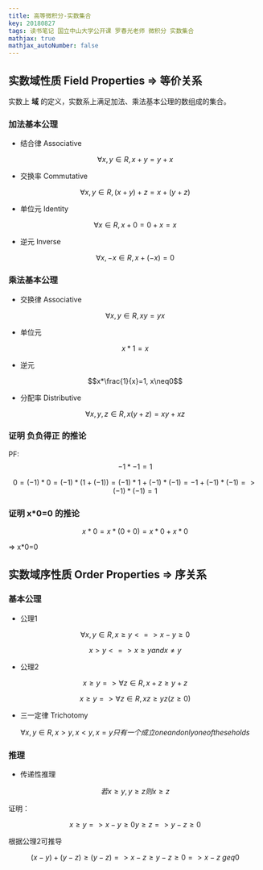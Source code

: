 ```yaml
---
title: 高等微积分-实数集合
key: 20180827
tags: 读书笔记 国立中山大学公开课 罗春光老师 微积分 实数集合 
mathjax: true
mathjax_autoNumber: false
---
```


## 实数域性质 Field Properties => 等价关系
实数上 **域** 的定义，实数系上满足加法、乘法基本公理的数组成的集合。

### 加法基本公理
- 结合律 Associative
<!--more-->
$$\forall x,y \in R, x+y=y+x$$

- 交换率 Commutative 

$$\forall x,y \in R, (x+y)+z=x+(y+z)$$

- 单位元 Identity

$$\forall x \in R, x+0=0+x=x$$

- 逆元 Inverse

$$\forall x,-x \in R, x+(-x)=0$$

### 乘法基本公理
- 交换律 Associative

$$\forall x,y \in R, xy=yx$$

- 单位元

$$x*1=x$$

- 逆元

$$x*\frac{1}{x}=1, x\neq0$$

- 分配率 Distributive

$$\forall x,y,z \in R, x(y+z)=xy+xz$$

### 证明 负负得正 的推论

PF: $$-1*-1=1$$

$$
0
=(-1)*0
=(-1)*(1+(-1))
=(-1)*1+(-1)*(-1)
=-1+(-1)*(-1)
=>(-1)*(-1)=1
$$

### 证明 x*0=0 的推论

$$x*0
=x*(0+0)
=x*0+x*0
$$

=> x*0=0

## 实数域序性质 Order Properties => 序关系
### 基本公理
- 公理1


$$\forall x,y \in R, x \geq y <=> x-y \geq 0$$

$$x > y <=> x \geq y and x \neq y$$


- 公理2


$$x \geq y => \forall z \in R, x+z \geq y+z$$

$$x \geq y => \forall z \in R, xz \geq yz (z \geq 0)$$


- 三一定律 Trichotomy


$$\forall x,y \in R,
x>y, x<y, x=y 
只有一个成立 one and only one of these holds$$


### 推理
- 传递性推理


$$若 x \geq y, y \geq z 则 x \geq z$$


证明：


$$
x \geq y => x-y \geq 0
y \geq z => y-z \geq 0
$$

根据公理2可推导

$$
(x-y)+(y-z) \geq (y-z) 
=> x-z \geq y-z \geq 0 
=> x-z \ geq 0
$$


